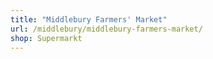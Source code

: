```yaml
---
title: "Middlebury Farmers' Market"
url: /middlebury/middlebury-farmers-market/
shop: Supermarkt
---
```

